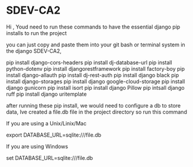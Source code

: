 # SDEV-CA2

Hi , Youd need to run these commands to have the essential django pip installs to run the project 

you can just copy and paste them into your git bash or terminal system in the django SDEV-CA2, 


pip install django-cors-headers
pip install dj-database-url
pip install python-dotenv
pip install djangorestframework
pip install factory-boy
pip install django-allauth
pip install dj-rest-auth
pip install django black
pip install django-storages
pip install django google-cloud-storage
pip install django gunicorn
pip install isort
pip install django Pillow
pip intsall django ruff
pip install django uritemplate


after running these pip install, we would need to configure a db to store data, 
Ive created a file.db file in the project directory so run this command 

If you are using a Unix/Linix/Mac

export DATABASE_URL=sqlite:///file.db   


If you are using Windows 

set DATABASE_URL=sqlite:///file.db